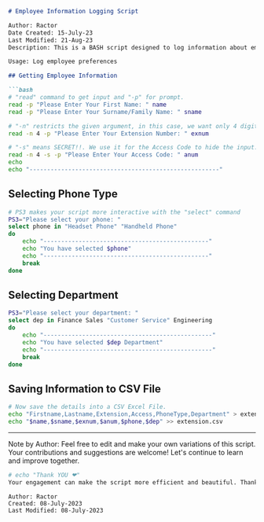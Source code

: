 
```markdown
# Employee Information Logging Script

Author: Ractor
Date Created: 15-July-23
Last Modified: 21-Aug-23
Description: This is a BASH script designed to log information about employees' telecom communication preferences and credentials.

Usage: Log employee preferences

## Getting Employee Information

```bash
# "read" command to get input and "-p" for prompt.
read -p "Please Enter Your First Name: " name
read -p "Please Enter Your Surname/Family Name: " sname

# "-n" restricts the given argument, in this case, we want only 4 digits in the input so we use "-n 4".
read -n 4 -p "Please Enter Your Extension Number: " exnum

# "-s" means SECRET!!. We use it for the Access Code to hide the input.
read -n 4 -s -p "Please Enter Your Access Code: " anum
echo
echo "------------------------------------------------------"
```

## Selecting Phone Type

```bash
# PS3 makes your script more interactive with the "select" command
PS3="Please select your phone: "
select phone in "Headset Phone" "Handheld Phone"
do
    echo "-----------------------------------------------"
    echo "You have selected $phone"
    echo "-----------------------------------------------"
    break
done
```

## Selecting Department

```bash
PS3="Please select your department: "
select dep in Finance Sales "Customer Service" Engineering
do
    echo "------------------------------------------------"
    echo "You have selected $dep Department"
    echo "------------------------------------------------"
    break
done
```

## Saving Information to CSV File

```bash
# Now save the details into a CSV Excel File.
echo "Firstname,Lastname,Extension,Access,PhoneType,Department" > extension.csv
echo "$name,$sname,$exnum,$anum,$phone,$dep" >> extension.csv
```
---
Note by Author:
Feel free to edit and make your own variations of this script. Your contributions and suggestions are welcome! Let's continue to learn and improve together.

```bash
# echo "Thank YOU ❤"
Your engagement can make the script more efficient and beautiful. Thank you for your interest!
```

```
Author: Ractor
Created: 08-July-2023
Last Modified: 08-July-2023
